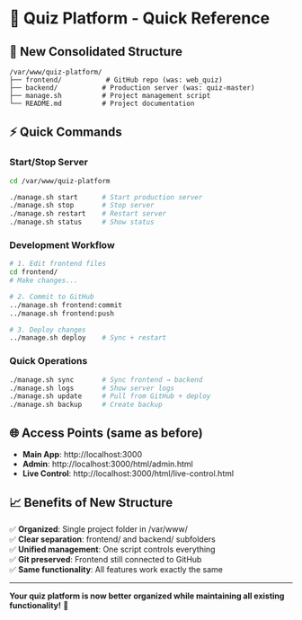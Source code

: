 # 🚀 Quiz Platform - Quick Reference

## 📁 New Consolidated Structure

```
/var/www/quiz-platform/
├── frontend/           # GitHub repo (was: web_quiz)
├── backend/           # Production server (was: quiz-master)  
├── manage.sh          # Project management script
└── README.md          # Project documentation
```

## ⚡ Quick Commands

### Start/Stop Server
```bash
cd /var/www/quiz-platform

./manage.sh start      # Start production server
./manage.sh stop       # Stop server
./manage.sh restart    # Restart server
./manage.sh status     # Show status
```

### Development Workflow  
```bash
# 1. Edit frontend files
cd frontend/
# Make changes...

# 2. Commit to GitHub
../manage.sh frontend:commit
../manage.sh frontend:push

# 3. Deploy changes
../manage.sh deploy    # Sync + restart
```

### Quick Operations
```bash
./manage.sh sync       # Sync frontend → backend
./manage.sh logs       # Show server logs  
./manage.sh update     # Pull from GitHub + deploy
./manage.sh backup     # Create backup
```

## 🌐 Access Points (same as before)

- **Main App**: http://localhost:3000
- **Admin**: http://localhost:3000/html/admin.html
- **Live Control**: http://localhost:3000/html/live-control.html

## 📈 Benefits of New Structure

✅ **Organized**: Single project folder in /var/www/  
✅ **Clear separation**: frontend/ and backend/ subfolders  
✅ **Unified management**: One script controls everything  
✅ **Git preserved**: Frontend still connected to GitHub  
✅ **Same functionality**: All features work exactly the same  

---

**Your quiz platform is now better organized while maintaining all existing functionality!** 🎯

